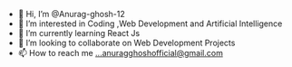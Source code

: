 - 👋 Hi, I’m @Anurag-ghosh-12
- 👀 I’m interested in Coding ,Web Development and Artificial Intelligence
- 🌱 I’m currently learning React Js
- 💞️ I’m looking to collaborate on Web Development Projects
- 📫 How to reach me ...anuragghoshofficial@gmail.com

<!---
Anurag-ghosh-12/Anurag-ghosh-12 is a ✨ special ✨ repository because its `README.md` (this file) appears on your GitHub profile.
You can click the Preview link to take a look at your changes.
--->
